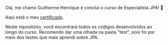 Olá, me chamo Guilherme Henrique e concluí o curso de Especialista JPA! 🎉

Aqui está o meu [certificado](https://app.algaworks.com/certs/8BWX4T6JRX).

Neste repositório, você encontrará todos os códigos desenvolvidos ao longo do curso. Recomendo dar uma olhada na pasta "test", pois foi por meio dos testes que mais aprendi sobre JPA.
